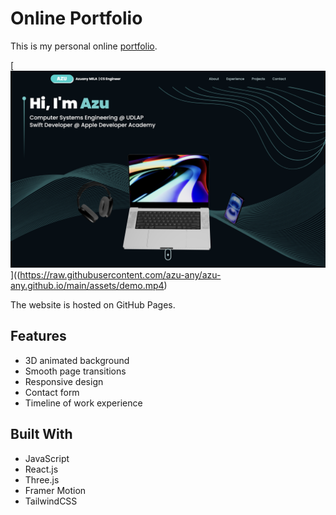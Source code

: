 # Online Portfolio

This is my personal online [portfolio](https://azuanymila.me/). 

[![Watch the demo](assets/portfolio.png)]((https://raw.githubusercontent.com/azu-any/azu-any.github.io/main/assets/demo.mp4)

The website is hosted on GitHub Pages.

## Features
* 3D animated background
* Smooth page transitions
* Responsive design
* Contact form
* Timeline of work experience


## Built With
* JavaScript
* React.js
* Three.js
* Framer Motion
* TailwindCSS
